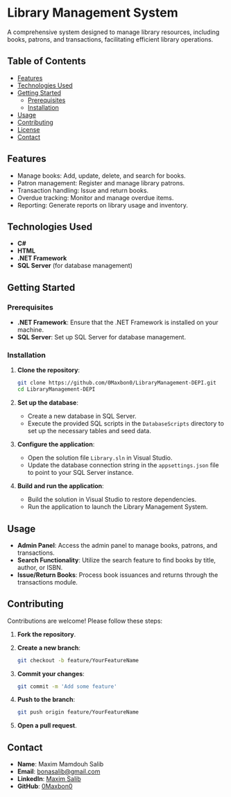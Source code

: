 # Library Management System

A comprehensive system designed to manage library resources, including books, patrons, and transactions, facilitating efficient library operations.

## Table of Contents

- [Features](#features)
- [Technologies Used](#technologies-used)
- [Getting Started](#getting-started)
  - [Prerequisites](#prerequisites)
  - [Installation](#installation)
- [Usage](#usage)
- [Contributing](#contributing)
- [License](#license)
- [Contact](#contact)

## Features

- Manage books: Add, update, delete, and search for books.
- Patron management: Register and manage library patrons.
- Transaction handling: Issue and return books.
- Overdue tracking: Monitor and manage overdue items.
- Reporting: Generate reports on library usage and inventory.

## Technologies Used

- **C#**
- **HTML**
- **.NET Framework**
- **SQL Server** (for database management)

## Getting Started

### Prerequisites

- **.NET Framework**: Ensure that the .NET Framework is installed on your machine.
- **SQL Server**: Set up SQL Server for database management.

### Installation

1. **Clone the repository**:

   ```bash
   git clone https://github.com/0Maxbon0/LibraryManagement-DEPI.git
   cd LibraryManagement-DEPI
   ```

2. **Set up the database**:

   - Create a new database in SQL Server.
   - Execute the provided SQL scripts in the `DatabaseScripts` directory to set up the necessary tables and seed data.

3. **Configure the application**:

   - Open the solution file `Library.sln` in Visual Studio.
   - Update the database connection string in the `appsettings.json` file to point to your SQL Server instance.

4. **Build and run the application**:

   - Build the solution in Visual Studio to restore dependencies.
   - Run the application to launch the Library Management System.

## Usage

- **Admin Panel**: Access the admin panel to manage books, patrons, and transactions.
- **Search Functionality**: Utilize the search feature to find books by title, author, or ISBN.
- **Issue/Return Books**: Process book issuances and returns through the transactions module.

## Contributing

Contributions are welcome! Please follow these steps:

1. **Fork the repository**.
2. **Create a new branch**:

   ```bash
   git checkout -b feature/YourFeatureName
   ```

3. **Commit your changes**:

   ```bash
   git commit -m 'Add some feature'
   ```

4. **Push to the branch**:

   ```bash
   git push origin feature/YourFeatureName
   ```

5. **Open a pull request**.


## Contact

- **Name**: Maxim Mamdouh Salib
- **Email**: bonasalib@gmail.com
- **LinkedIn**: [Maxim Salib](https://www.linkedin.com/in/maxim-salib/)
- **GitHub**: [0Maxbon0](https://github.com/0Maxbon0)
